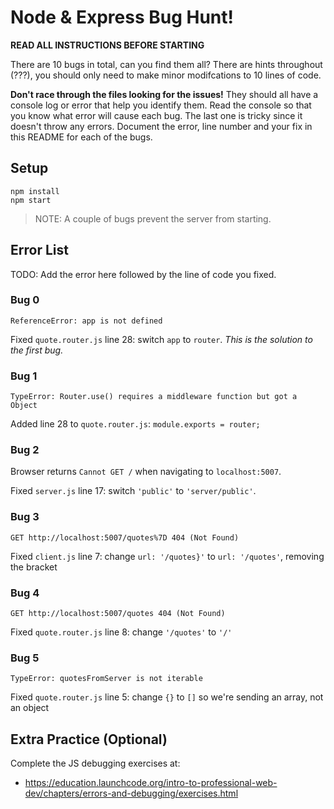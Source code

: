 # Node & Express Bug Hunt!

**READ ALL INSTRUCTIONS BEFORE STARTING**

There are 10 bugs in total, can you find them all? There are hints throughout (???), you should only need to make minor modifcations to 10 lines of code.

**Don't race through the files looking for the issues!** They should all have a console log or error that help you identify them. Read the console so that you know what error will cause each bug. The last one is tricky since it doesn't throw any errors. Document the error, line number and your fix in this README for each of the bugs.

## Setup
```
npm install
npm start
```

> NOTE: A couple of bugs prevent the server from starting.

## Error List

TODO: Add the error here followed by the line of code you fixed.

### Bug 0

`ReferenceError: app is not defined`

Fixed `quote.router.js` line 28: switch `app` to `router`. _This is the solution to the first bug._

### Bug 1

`TypeError: Router.use() requires a middleware function but got a Object`

Added line 28 to `quote.router.js`: `module.exports = router;`

### Bug 2

Browser returns `Cannot GET /` when navigating to `localhost:5007`.

Fixed `server.js` line 17: switch `'public'` to `'server/public'`.

### Bug 3

`GET http://localhost:5007/quotes%7D 404 (Not Found)`

Fixed `client.js` line 7: change `url: '/quotes}'` to `url: '/quotes'`, removing the bracket

### Bug 4

`GET http://localhost:5007/quotes 404 (Not Found)`

Fixed `quote.router.js` line 8: change `'/quotes'` to `'/'`

### Bug 5

`TypeError: quotesFromServer is not iterable`

Fixed `quote.router.js` line 5: change `{}` to `[]` so we're sending an array, not an object

## Extra Practice (Optional)

Complete the JS debugging exercises at:

- https://education.launchcode.org/intro-to-professional-web-dev/chapters/errors-and-debugging/exercises.html
